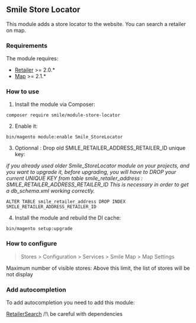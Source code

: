 ## Smile Store Locator

This module adds a store locator to the website. You can search a retailer on map.

### Requirements

The module requires:

- [Retailer](https://github.com/Smile-SA/magento2-module-retailer) >= 2.0.*
- [Map](https://github.com/Smile-SA/magento2-module-map) >= 2.1.*

### How to use

1. Install the module via Composer:

``` composer require smile/module-store-locator ```

2. Enable it:

``` bin/magento module:enable Smile_StoreLocator ```

3. Optionnal : Drop old SMILE_RETAILER_ADDRESS_RETAILER_ID unique key:

_if you already used older Smile_StoreLocator module on your projects, and you want to upgrade it,_
_before upgrading, you will have to DROP your current UNIQUE KEY from table smile_retailer_address : SMILE_RETAILER_ADDRESS_RETAILER_ID_
_This is necessary in order to get a db_schema.xml working correctly._

``` ALTER TABLE smile_retailer_address DROP INDEX SMILE_RETAILER_ADDRESS_RETAILER_ID ```

4. Install the module and rebuild the DI cache:

``` bin/magento setup:upgrade ```

### How to configure

> Stores > Configuration > Services  > Smile Map > Map Settings

Maximum number of visible stores: Above this limit, the list of stores will be not display

### Add autocompletion

To add autocompletion you need to add this module:

[RetailerSearch](https://github.com/Smile-SA/magento2-module-retailer-elasticsuite-search)
/!\ be careful with dependencies
